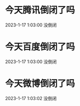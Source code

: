 # 今天腾讯倒闭了吗

2023-1-17 1:03:00 没倒闭

# 今天百度倒闭了吗

2023-1-17 1:03:00 没倒闭

# 今天微博倒闭了吗

2023-1-17 1:03:02 没倒闭

